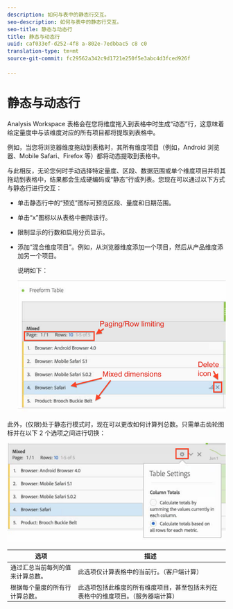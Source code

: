 ```yaml
---
description: 如何与表中的静态行交互。
seo-description: 如何与表中的静态行交互。
seo-title: 静态与动态行
title: 静态与动态行
uuid: caf033ef-d252-4f8 a-802e-7edbbac5 c8 c0
translation-type: tm+mt
source-git-commit: fc29562a342c9d1721e250f5e3abc4d3fced926f

---
```



# 静态与动态行

Analysis Workspace 表格会在您将维度拖入到表格中时生成“动态”行，这意味着给定量度中与该维度对应的所有项目都将提取到表格中。

例如，当您将浏览器维度拖动到表格时，其所有维度项目（例如，Android 浏览器、Mobile Safari、Firefox 等）都将动态提取到表格中。

与此相反，无论您何时手动选择特定量度、区段、数据范围或单个维度项目并将其拖动到表格中，结果都会生成硬编码或“静态”行或列表。您现在可以通过以下方式与静态行进行交互：

* 单击静态行中的“预览”图标可预览区段、量度和日期范围。
* 单击“x”图标以从表格中删除该行。
* 限制显示的行数和启用分页显示。
* 添加“混合维度项目”。例如，从浏览器维度添加一个项目，然后从产品维度添加另一个项目。

   说明如下：

   ![](assets/static_rows.png)

此外，(仅限)处于静态行模式时，现在可以更改如何计算列总数。只需单击齿轮图标并在以下 2 个选项之间进行切换：

![](assets/column-totals.png)

| 选项 | 描述 |
|---|---|
| 通过汇总当前每列的值来计算总数。 | 此选项仅计算表格中的当前行。（客户端计算） |
| 根据每个量度的所有行计算总数。 | 此选项包括此维度的所有维度项目，甚至包括未列在表格中的维度项目。（服务器端计算） |


